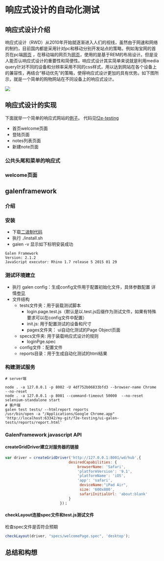 # 响应式设计的自动化测试

## 响应式设计介绍

响应式设计（RWD）从2010年开始就逐渐进入人们的视线，虽然由于网速和网络的制约，目前国内都是采用针对pc和移动分别开发站点的策略，例如淘宝网的首页在pc端<a href="https://www.taobao.com/" target="_blank">网页</a> ，在移动端的网页为<a href="https://m.taobao.com/" target="_blank">网页</a>，使用的是基于REM的布局设计。但是没人能否认响应式设计的重要性和简便性。响应式设计其实简单来说就是利用media query针对不同的设备和分辨率采用不同的css样式，用以达到网站在各个设备上的兼容性，再结合“移动优先”的策略，使得响应式设计更加的具有优势。如下图所示，就是一个简单的购物网站在不同设备上的响应式设计。

![](https://media-mediatemple.netdna-ssl.com/wp-content/uploads/2015/03/04-initial-sketch-opt-small.jpg)

## 响应式设计的实现
下面就举一个简单的响应式网站的<a href="http://testapp.galenframework.com/" target="_blank">例子</a>。
代码见<a href="https://github.com/zhangmeng712/f2e-testing/tree/master/ui-galen-tests/src" target="_blank">f2e-testing</a>

- 首页welcome页面
- 登陆页面
- notes列表页面
- 新建note页面


### 公共头尾和菜单的响应式


### welcome页面


### 





	
## galenframework
### 介绍


### 安装

- 下载<a href="https://github.com/galenframework/galen/releases/download/galen-2.1.2/galen-bin-2.1.2.zip" target="_blank">二进制代码</a>
- 执行 ./install.sh
- galen -v 显示如下标明安装成功

```shell
Galen Framework
Version: 2.1.2
JavaScript executor: Rhino 1.7 release 5 2015 01 29
```

### 测试环境建立

- 执行 galen config：生成config文件用于配置初始化文件，具体参数配置 详情<a href="http://galenframework.com/docs/getting-started-configuration/" target="_blank">参见</a>
- 文件结构
    - tests文件夹：用于装载测试脚本
        - login.page.test.js（默认是以.test.js后缀作为测试文件，如果有特殊要求可以在config文件中配置）
        - init.js: 用于配置测试的设备和尺寸
        - pages文件夹： ui自动化测试的Page Object页面
    - specs文件夹: 用于装载响应式设计的规则
        - loginPge.spec
    - config文件：配置文件
    - reports目录：用于生成自动化测试的html结果



### 构建测试服务

```shell
# server端

node . -a 127.0.0.1 -p 8002 -U 4df752b06833bfd3 --browser-name Chrome --no-reset
node . -a 127.0.0.1 -p 8001 --command-timeout 50000  --no-reset
selenium-standalone start
# 客户端
galen test tests/ --htmlreport reports
/usr/bin/open -a "/Applications/Google Chrome.app" 'http://localhost:63342/my-git/f2e-testing/ui-galen-tests/reports/report.html'
```

### GalenFramework javascript API

#### createGridDriver建立对服务器的链接

```javascript
var driver = createGridDriver('http://127.0.0.1:8001/wd/hub',{
                             desiredCapabilities: {
                                 browserName: 'Safari',
                                 'platformVersion': '9.1',
                                 'platformName': 'iOS',
                                 'app': 'safari',
                                  deviceName:"iPad Air",
                                  size: '600x800',
                                  safariInitialUrl: 'about:blank'
                             }
                         })；
```

#### checkLayout连接spec文件和test.js测试文件
检查spec文件是否符合预期

```javascript
checkLayout(driver, "specs/welcomePage.spec", 'desktop');
```


## 总结和构想















